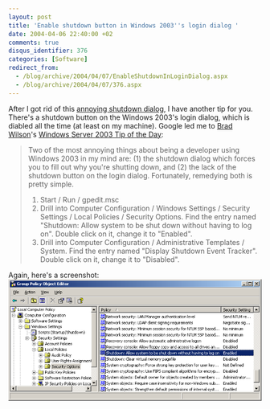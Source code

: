 ```yaml
---
layout: post
title: 'Enable shutdown button in Windows 2003''s login dialog '
date: 2004-04-06 22:40:00 +02
comments: true
disqus_identifier: 376
categories: [Software]
redirect_from:
  - /blog/archive/2004/04/07/EnableShutdownInLoginDialog.aspx
  - /blog/archive/2004/04/07/376.aspx
---
```


After I got rid of this [annoying shutdown dialog](/archive/2004/04/06/shut-down-windows-2003-without-being-hassled/), I have another tip for you. There's a shutdown button on the Windows 2003's login dialog, which is diabled all the time (at least on my machine). Google led me to [Brad Wilson](http://dotnetguy.techieswithcats.com/)'s [Windows Server 2003 Tip of the Day](http://dotnetguy.techieswithcats.com/archives/003718.shtml):

> Two of the most annoying things about being a developer using Windows 2003 in my mind are: (1) the shutdown dialog which forces you to fill out why you're shutting down, and (2) the lack of the shutdown button on the login dialog. Fortunately, remedying both is pretty simple.
>
> 1.  Start / Run / gpedit.msc
> 2.  Drill into Computer Configuration / Windows Settings / Security Settings / Local Policies / Security Options. Find the entry named "Shutdown: Allow system to be shut down without having to log on". Double click on it, change it to "Enabled".
> 3.  Drill into Computer Configuration / Administrative Templates / System. Find the entry named "Display Shutdown Event Tracker". Double click on it, change it to "Disabled".

Again, here's a screenshot:
 ![Enable shutdown button in Windows 2003s login dialog](/files/archive/gpedit2.png)


